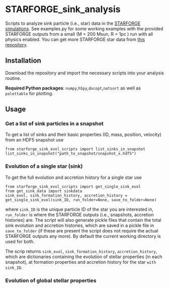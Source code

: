 # STARFORGE_sink_analysis
Scripts to analyze sink particle (i.e., star) data in the [STARFORGE simulations](http://starforge.space/).
See examples.py for some working examples with the provided STARFORGE outputs from a small (M = 200 Msun, R = 1pc ) run with all physics enabled.
You can get more STARFORGE star data from [this repository](https://github.com/mikegrudic/StarforgeFullPhysics).

## Installation
Download the repository and import the necessary scripts into your analysis routine.

**Required Python packages**: `numpy`,`h5py`,`docopt`,`natsort` as well as `palettable` for plotting.


## Usage

### Get a list of sink particles in a snapshot
To get a list of sinks and their basic properties (ID, mass, position, velocity) from an HDF5 snapshot use
```
from starforge_sink_evol_scripts import list_sinks_in_snapshot
list_sinks_in_snapshot("path_to_snapshot/snapshot_x.hdf5")
```

### Evolution of a single star (sink)
To get the full evolution and accretion history for a single star use 
```
from starforge_sink_evol_scripts import get_single_sink_evol
from get_sink_data import sinkdata
sink_evol, sink_formation_history, accretion_history =  get_single_sink_evol(sink_ID, run_folder=None, save_to_folder=None)
```
where `sink_ID` is the unique particle ID of the star you are interested in, `run_folder` is where the STARFORGE outputs (i.e., snapshots, accretion histories) are. The script will also generate pickle files that contain the total sink evolution and accretion histories, which are saved in a pickle file in `save_to_folder` (if these are present the script does not require the actual STARFORGE outputs any more). By default the current working directory is used for both.

The scrip returns `sink_evol`, `sink_formation_history`, `accretion_history`, which are dictionaries containing the evolution of stellar properties (in each snapshot), at formation properties and accretion history for the star `with sink_ID`.

### Evolution of global stellar properties


